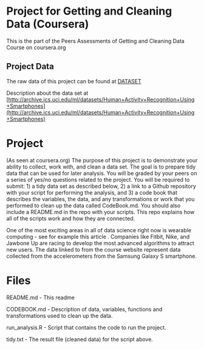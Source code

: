 Project for Getting and Cleaning Data (Coursera)
================================================

This is the part of the Peers Assessments of Getting and Cleaning Data Course on coursera.org

## Project Data

The raw data of this project can be found at [DATASET](https://d396qusza40orc.cloudfront.net/getdata%2Fprojectfiles%2FUCI%20HAR%20Dataset.zip)

Description about the data set at [http://archive.ics.uci.edu/ml/datasets/Human+Activity+Recognition+Using+Smartphones](http://archive.ics.uci.edu/ml/datasets/Human+Activity+Recognition+Using+Smartphones)

# Project

(As seen at coursera.org)
The purpose of this project is to demonstrate your ability to collect, work with, and clean a data set. The goal is to prepare tidy data that can be used for later analysis. You will be graded by your peers on a series of yes/no questions related to the project. You will be required to submit: 1) a tidy data set as described below, 2) a link to a Github repository with your script for performing the analysis, and 3) a code book that describes the variables, the data, and any transformations or work that you performed to clean up the data called CodeBook.md. You should also include a README.md in the repo with your scripts. This repo explains how all of the scripts work and how they are connected.  

One of the most exciting areas in all of data science right now is wearable computing - see for example this article . Companies like Fitbit, Nike, and Jawbone Up are racing to develop the most advanced algorithms to attract new users. The data linked to from the course website represent data collected from the accelerometers from the Samsung Galaxy S smartphone. 

# Files

README.md - This readme

CODEBOOK.md - Description of data, variables, functions and transformations used to clean up the data.

run_analysis.R - Script that contains the code to run the project.

tidy.txt - The result file (cleaned data) for the script above.
